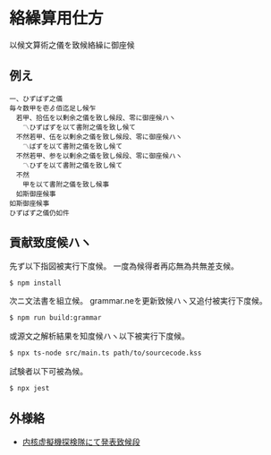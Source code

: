 # 絡繰算用仕方

以候文算術之儀を致候絡繰に御座候

## 例え

```
一、ひずばず之儀
毎々数甲を壱ゟ佰迄足し候乍
　若甲、拾伍を以剰余之儀を致し候段、零に御座候ハヽ
　　〽ひずばずを以て書附之儀を致し候て
　不然若甲、伍を以剰余之儀を致し候段、零に御座候ハヽ
　　〽ばずを以て書附之儀を致し候て
　不然若甲、参を以剰余之儀を致し候段、零に御座候ハヽ
　　〽ひずを以て書附之儀を致し候て
　不然
　　甲を以て書附之儀を致し候事
　如斯御座候事
如斯御座候事
ひずばず之儀仍如件
```

## 貢献致度候ハヽ

先ず以下指図被実行下度候。
一度為候得者再応無為共無差支候。

```bash
$ npm install
```

次ニ文法書を組立候。
grammar.neを更新致候ハヽ又追付被実行下度候。

```bash
$ npm run build:grammar
```

或源文之解析結果を知度候ハヽ以下被実行下度候。

```bash
$ npx ts-node src/main.ts path/to/sourcecode.kss
```

試験者以下可被為候。

```bash
$ npx jest
```

## 外様絡

- [内核虚擬機探検隊にて発表致候段](https://drive.google.com/file/d/1G1_XYhIkj6In17V_ZoStBd7i-AJuUmf0/view?usp=sharing)
